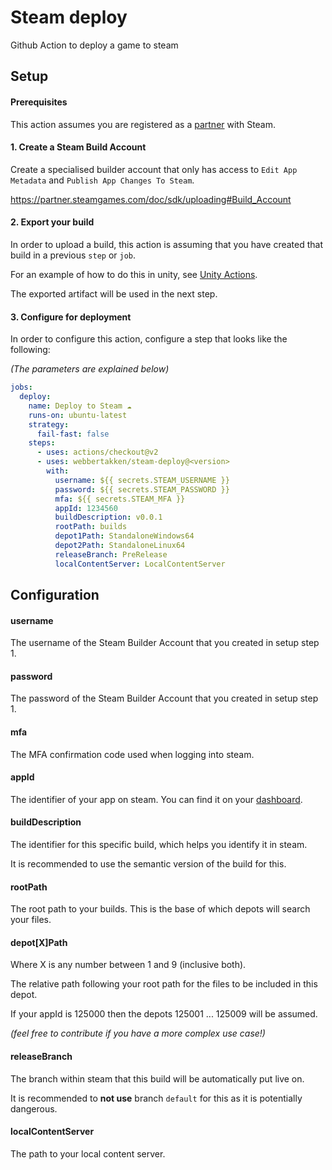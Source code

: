 # Steam deploy
Github Action to deploy a game to steam

## Setup

#### Prerequisites

This action assumes you are registered as a [partner](https://partner.steamgames.com/) with Steam.

#### 1. Create a Steam Build Account

Create a specialised builder account that only has access to `Edit App Metadata` and `Publish App Changes To Steam`.

https://partner.steamgames.com/doc/sdk/uploading#Build_Account

#### 2. Export your build

In order to upload a build, this action is assuming that you have created that build in a previous `step` or `job`.

For an example of how to do this in unity, see [Unity Actions](https://github.com/webbertakken/unity-actions).

The exported artifact will be used in the next step.

#### 3. Configure for deployment

In order to configure this action, configure a step that looks like the following:

_(The parameters are explained below)_

```yaml
jobs:
  deploy:
    name: Deploy to Steam ☁
    runs-on: ubuntu-latest
    strategy:
      fail-fast: false
    steps:
      - uses: actions/checkout@v2
      - uses: webbertakken/steam-deploy@<version>
        with:
          username: ${{ secrets.STEAM_USERNAME }}
          password: ${{ secrets.STEAM_PASSWORD }}
		  mfa: ${{ secrets.STEAM_MFA }}
          appId: 1234560
          buildDescription: v0.0.1
          rootPath: builds
          depot1Path: StandaloneWindows64
          depot2Path: StandaloneLinux64
          releaseBranch: PreRelease
          localContentServer: LocalContentServer
```

## Configuration

#### username

The username of the Steam Builder Account that you created in setup step 1.

#### password

The password of the Steam Builder Account that you created in setup step 1.

#### mfa

The MFA confirmation code used when logging into steam.

#### appId

The identifier of your app on steam. You can find it on your [dashboard](https://partner.steamgames.com/dashboard).

#### buildDescription

The identifier for this specific build, which helps you identify it in steam. 

It is recommended to use the semantic version of the build for this.

#### rootPath

The root path to your builds. This is the base of which depots will search your files.

#### depot[X]Path

Where X is any number between 1 and 9 (inclusive both).

The relative path following your root path for the files to be included in this depot.

If your appId is 125000 then the depots 125001 ... 125009 will be assumed.

_(feel free to contribute if you have a more complex use case!)_

#### releaseBranch

The branch within steam that this build will be automatically put live on.

It is recommended to **not use** branch `default` for this as it is potentially dangerous.

#### localContentServer

The path to your local content server.
